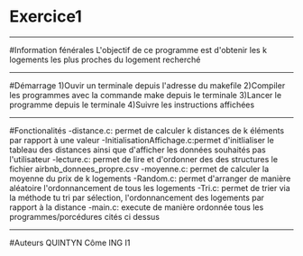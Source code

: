 # Exercice1

***

#Information fénérales
L'objectif de ce programme est d'obtenir les k logements les plus proches du logement recherché

***

#Démarrage
1)Ouvir un terminale depuis l'adresse du makefile
2)Compiler les programmes avec la commande make depuis le terminale
3)Lancer le programme depuis le terminale
4)Suivre les instructions affichées

***

#Fonctionalités
-distance.c: permet de calculer k distances de k éléments par rapport à une valeur
-InitialisationAffichage.c:permet d'initlialiser le tableau des distances ainsi que d'afficher les données souhaités pas l'utilisateur
-lecture.c: permet de lire et d'ordonner des des structures le fichier airbnb_donnees_propre.csv
-moyenne.c: permet de calculer la moyenne du prix de k logements
-Random.c: permet d'arranger de manière aléatoire l'ordonnancement de tous les logements
-Tri.c: permet de trier via la méthode tu tri par sélection, l'ordonnancement des logements par rapport à la distance
-main.c: execute de manière ordonnée tous les programmes/porcédures cités ci dessus

***

#Auteurs
QUINTYN Côme ING I1
